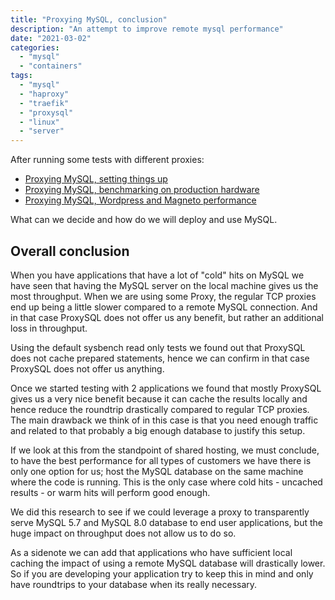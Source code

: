 ```yaml
---
title: "Proxying MySQL, conclusion"
description: "An attempt to improve remote mysql performance"
date: "2021-03-02"
categories:
  - "mysql"
  - "containers"
tags:
  - "mysql"
  - "haproxy"
  - "traefik"
  - "proxysql"
  - "linux"
  - "server"
---
```


After running some tests with different proxies:

- [Proxying MySQL, setting things up][1]
- [Proxying MySQL, benchmarking on production hardware][2]
- [Proxying MySQL, Wordpress and Magneto performance][3]

What can we decide and how do we will deploy and use MySQL.

<!--more-->

## Overall conclusion

When you have applications that have a lot of "cold" hits on MySQL we have seen
that having the MySQL server on the local machine gives us the most throughput.
When we are using some Proxy, the regular TCP proxies end up being a little
slower compared to a remote MySQL connection. And in that case ProxySQL does
not offer us any benefit, but rather an additional loss in throughput.

Using the default sysbench read only tests we found out that ProxySQL does not
cache prepared statements, hence we can confirm in that case ProxySQL does not
offer us anything.

Once we started testing with 2 applications we found that mostly ProxySQL gives
us a very nice benefit because it can cache the results locally and hence
reduce the roundtrip drastically compared to regular TCP proxies. The main
drawback we think of in this case is that you need enough traffic and related
to that probably a big enough database to justify this setup.

If we look at this from the standpoint of shared hosting, we must conclude, to
have the best performance for all types of customers we have there is only one
option for us; host the MySQL database on the same machine where the code is
running. This is the only case where cold hits - uncached results - or warm
hits will perform good enough.

We did this research to see if we could leverage a proxy to transparently serve
MySQL 5.7 and MySQL 8.0 database to end user applications, but the huge impact
on throughput does not allow us to do so.

As a sidenote we can add that applications who have sufficient local caching
the impact of using a remote MySQL database will drastically lower. So if you
are developing your application try to keep this in mind and only have
roundtrips to your database when its really necessary.

[1]: https://blog.herecura.eu/blog/2021-02-18-proxying-mysql-setting-things-up/
[2]: https://blog.herecura.eu/blog/2021-02-26-proxying-mysql-benchmarking-on-production-hardware/
[3]: https://blog.herecura.eu/blog/2021-03-02-proxying-mysql-wordpress-and-magento/
